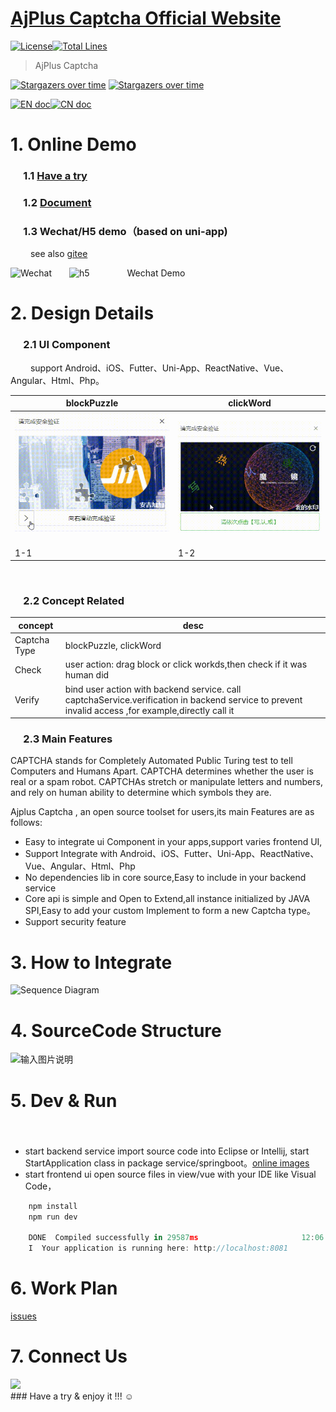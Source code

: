 
[AjPlus Captcha Official Website](https://captcha.anji-plus.com/)
============
[![License](https://img.shields.io/badge/license-Apache%202-4EB1BA.svg)](https://www.apache.org/licenses/LICENSE-2.0.html)[![Total Lines](https://tokei.rs/b1/github/anji-plus/captcha?category=lines)](https://github.com/anji-plus/captcha)

> AjPlus Captcha 

[![Stargazers over time](https://starchart.cc/anji-plus/captcha.svg)](https://starchart.cc/anji-plus/captcha)
[![Stargazers over time](https://whnb.wang/img/anji-plus/captcha?e=604800)](https://whnb.wang/anji-plus/captcha?e=604800)
          
[![EN doc](https://img.shields.io/badge/document-English-blue.svg)](README.md)[![CN doc](https://img.shields.io/badge/文档-中文版-blue.svg)](README_CN.md)

# 1. Online Demo
### &emsp; 1.1 [Have a try](https://ajcaptcha.beliefteam.cn/captcha-doc/ "链接")
### &emsp; 1.2 [Document](https://ajcaptcha.beliefteam.cn/captcha-doc/ "doc")
### &emsp; 1.3 Wechat/H5 demo（based on uni-app)
 &emsp;&emsp; see also [gitee]( https://gitee.com/anji-plus/captcha "码云")

 ![Wechat](https://captcha.anji-plus.com/static/8cm.jpg  "")&emsp;&emsp;![h5](https://images.gitee.com/uploads/images/2020/0429/174246_c33e3fa3_1728982.png "h5.png")
 &emsp;&emsp;&emsp;&emsp;Wechat Demo&emsp;&emsp;&emsp;&emsp;&emsp;&emsp;&emsp;&emsp;&emsp;&emsp;&emsp;&emsp;


# 2. Design Details
### &emsp; 2.1 UI Component
 &emsp;&emsp; support Android、iOS、Futter、Uni-App、ReactNative、Vue、Angular、Html、Php。

| blockPuzzle | clickWord |
| --- | --- |
|![blockPuzzle](images/%E6%BB%91%E5%8A%A8%E6%8B%BC%E5%9B%BE.gif "blockPuzzle")&emsp;|![clickWord](images/%E7%82%B9%E9%80%89%E6%96%87%E5%AD%97.gif "clickWord")|
| 1-1 | 1-2 |
 <br>
 

### &emsp; 2.2 Concept Related
| concept  | desc  |
| ------------ | ------------ |
| Captcha Type | blockPuzzle, clickWord|
| Check  |  user action: drag block or click workds,then check if it was human did|
| Verify  | bind user action with backend service. call captchaService.verification in backend service to prevent invalid access ,for example,directly call it |

### &emsp; 2.3 Main Features 
CAPTCHA stands for Completely Automated Public Turing test to tell Computers and Humans Apart. CAPTCHA determines whether the user is real or a spam robot. CAPTCHAs stretch or manipulate letters and numbers, and rely on human ability to determine which symbols they are.
 
Ajplus Captcha , an open source toolset for users,its main Features are as follows:
- Easy to integrate ui Component in your apps,support varies frontend UI,
- Support Integrate with Android、iOS、Futter、Uni-App、ReactNative、Vue、Angular、Html、Php
- No dependencies lib in core source,Easy to include in your backend service
- Core api is simple and Open to Extend,all instance initialized by JAVA SPI,Easy to add your custom Implement to form a new Captcha type。
- Support security feature

# 3. How to Integrate
![Sequence Diagram](https://captcha.anji-plus.com/static/shixu.png "时序图")

# 4. SourceCode Structure

![输入图片说明](https://images.gitee.com/uploads/images/2021/0207/112335_bd789fff_1600789.png "屏幕截图.png")

# 5. Dev & Run 
#### &emsp; 
- start backend service
  import source code into Eclipse or Intellij,
  start StartApplication class in package service/springboot。[online images](https://gitee.com/anji-plus/AJ-Captcha-Images)
- start frontend ui
  open source files in view/vue with your IDE like Visual Code，
```js
    npm install
    npm run dev

    DONE  Compiled successfully in 29587ms                       12:06:38
    I  Your application is running here: http://localhost:8081
``` 

# 6. Work Plan
  [issues](https://gitee.com/anji-plus/captcha/issues)

# 7. Connect Us

<img src="https://foruda.gitee.com/images/1724817510954363329/305a6044_7492051.jpeg" width = "200" height = auto />

<br>
 ### Have a try & enjoy it !!!  ☺

